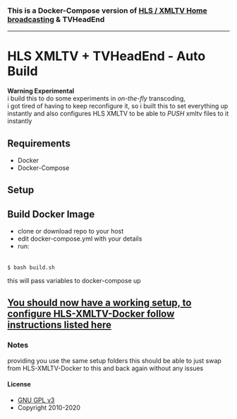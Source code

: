 ### This is a Docker-Compose version of [HLS / XMLTV Home broadcasting](https://github.com/deanochips/HLS-XMLTV---Home-Broadcasting) & TVHeadEnd
------------------------------------------------------------------------------------------------------------------


# HLS XMLTV + TVHeadEnd - Auto Build

**Warning Experimental**    
i build this to do some experiments in *on-the-fly* transcoding,    
i got tired of having to keep reconfigure it, 
so i built this to set everything up instantly and also configures HLS XMLTV to be able to *PUSH* xmltv files to it instantly    

## Requirements

* Docker
* Docker-Compose 

## Setup

## Build Docker Image
* clone or download repo to your host
* edit docker-compose.yml with your details
* run:
######

    $ bash build.sh

this will pass variables to docker-compose up

## [You should now have a working setup, to configure HLS-XMLTV-Docker follow instructions listed here](https://github.com/deanochips/HLS-XMLTV-Docker)

### Notes

providing you use the same setup folders this should be able to just swap from HLS-XMLTV-Docker to this and back again without any issues


#### License


* [GNU GPL v3](http://www.gnu.org/licenses/gpl.html)
* Copyright 2010-2020
